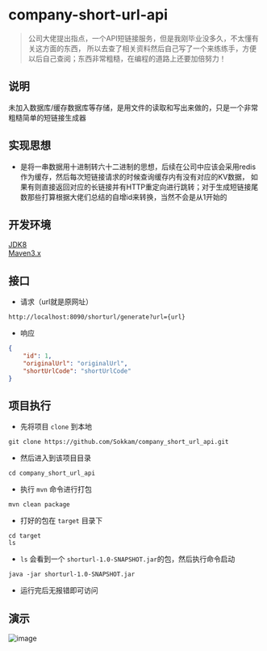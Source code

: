 # company-short-url-api
> 公司大佬提出指点，一个API短链接服务，但是我刚毕业没多久，不太懂有关这方面的东西，
所以去查了相关资料然后自己写了一个来练练手，方便以后自己查阅；东西非常粗糙，在编程的道路上还要加倍努力！
## 说明
未加入数据库/缓存数据库等存储，是用文件的读取和写出来做的，只是一个非常粗糙简单的短链接生成器
## 实现思想
* 是将一串数据用十进制转六十二进制的思想，后续在公司中应该会采用redis作为缓存，然后每次短链接请求的时候查询缓存内有没有对应的KV数据，
如果有则直接返回对应的长链接并有HTTP重定向进行跳转；对于生成短链接尾数那些打算根据大佬们总结的自增id来转换，当然不会是从1开始的
## 开发环境
[JDK8](https://github.com/Sokkam/server_config/blob/master/java_config.md)<br/>
[Maven3.x](https://github.com/Sokkam/server_config/blob/master/maven_config.md)
## 接口
* 请求（url就是原网址）
```
http://localhost:8090/shorturl/generate?url={url}
```
* 响应
```json
{ 
    "id": 1,
    "originalUrl": "originalUrl",
    "shortUrlCode": "shortUrlCode"
}
```
## 项目执行
* 先将项目 ```clone``` 到本地
```
git clone https://github.com/Sokkam/company_short_url_api.git
```
* 然后进入到该项目目录
```
cd company_short_url_api
```
* 执行 ```mvn``` 命令进行打包
```
mvn clean package
```
* 打好的包在 ```target``` 目录下
```
cd target
ls
```
* ```ls``` 会看到一个 ```shorturl-1.0-SNAPSHOT.jar```的包，然后执行命令启动
```
java -jar shorturl-1.0-SNAPSHOT.jar
```
* 运行完后无报错即可访问
## 演示
![image](https://github.com/Sokkam/company_short_url_api/blob/master/gif/show.gif)
